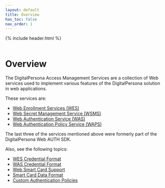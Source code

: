 ```yaml
---
layout: default
title: Overview
has_toc: false
nav_order: 1
---
```


{% include header.html %}     
<BR>  

# Overview

The DigitalPersona Access Management Services are a collection of Web services used to implement various features of the DigitalPersona solution in web applications.

These services are:

- [Web Enrollment Services (WES)](wes.html)
- [Web Secret Management Service (WSMS)](wsms.html)  
- [Web Authentication Service (WAS)](wsms.html)
- [Web Authentication Policy Service (WAPS)](waps.html)

The last three of the services mentioned above were formerly part of the DigitalPersona Web AUTH SDK.

Also, see the following topics:

- [WES Credential Format](wes-cred-format.html)  
- [WAS Credential Format](was-cred-format.html)
- [Web Smart Card Support](web-smart-card-support.html)
- [Smart Card Data Format](smart-card-data-format.html)
- [Custom Authentication Policies](custom-auth-policies.html)
